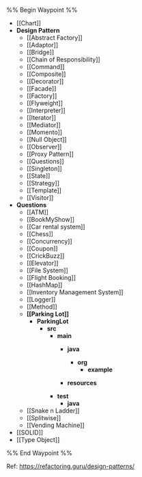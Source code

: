 %% Begin Waypoint %%
- [[Chart]]
- **Design Pattern**
	- [[Abstract Factory]]
	- [[Adaptor]]
	- [[Bridge]]
	- [[Chain of Responsibility]]
	- [[Command]]
	- [[Composite]]
	- [[Decorator]]
	- [[Facade]]
	- [[Factory]]
	- [[Flyweight]]
	- [[Interpreter]]
	- [[Iterator]]
	- [[Mediator]]
	- [[Momento]]
	- [[Null Object]]
	- [[Observer]]
	- [[Proxy Pattern]]
	- [[Questions]]
	- [[Singleton]]
	- [[State]]
	- [[Strategy]]
	- [[Template]]
	- [[Visitor]]
- **Questions**
	- [[ATM]]
	- [[BookMyShow]]
	- [[Car rental system]]
	- [[Chess]]
	- [[Concurrency]]
	- [[Coupon]]
	- [[CrickBuzz]]
	- [[Elevator]]
	- [[File System]]
	- [[Flight Booking]]
	- [[HashMap]]
	- [[Inventory Management System]]
	- [[Logger]]
	- [[Method]]
	- **[[Parking Lot]]**
		- **ParkingLot**
			- **src**
				- **main**
					- **java**
						- **org**
							- **example**

					- **resources**
				- **test**
					- **java**
	- [[Snake n Ladder]]
	- [[Splitwise]]
	- [[Vending Machine]]
- [[SOLID]]
- [[Type Object]]

%% End Waypoint %%

Ref: https://refactoring.guru/design-patterns/